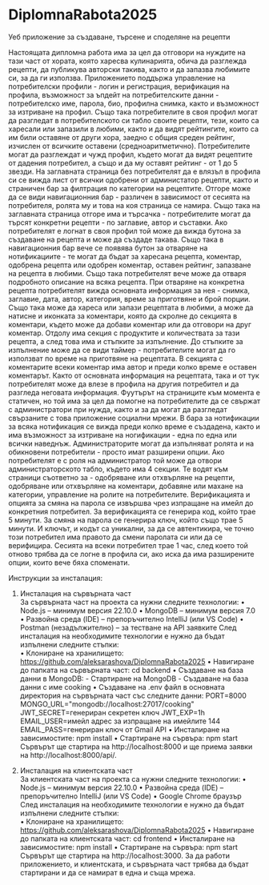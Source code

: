 # DiplomnaRabota2025

Уеб приложение за създаване, търсене и споделяне на рецепти 

Настоящата дипломна работа има за цел да отговори на нуждите на тази част от хората, която харесва кулинарията, обича да разглежда рецепти, да публикува авторски такива, както и да запазва любимите си, за да ги използва. 
Приложението поддържа управление на потребителски профили - логин и регистрация, верификация на профила, възможност за ъпдейт на потребителските данни - потребителско име, парола, био, профилна снимка, както и възможност за изтриване на профил. Също така потребителите в своя профил могат да разгледат в потребителското си табло своите рецепти, тези, които са харесали или запазили в любими, както и да видят рейтингите, които са им били оставяне от други хора, заедно с общия среден рейтинг, изчислен от всичките оставени (средноаритметично). Потребителите могат да разглеждат и чужд профил, където могат да видят рецептите от дадения потребител, а също и да му оставят рейтинг - от 1 до 5 звезди. 
На заглавната страница без потребителят да е влязъл в профила си се вижда лист от всички одобрени от администатор рецепти, както и страничен бар за филтрация по категории на рецептите. Отгоре може да се види навигационния бар - различен в зависимост от сесията на потребителя, ролята му и това на коя страница се намира. Също така на заглавната страница отгоре има и търсачка - потребителите могат да търсят конкретни рецепти - по заглавие, автор и съставки.
Ако потребителят е логнат в своя профил той може да вижда бутона за създаване на рецепта и може да създаде такава. Също така в навигационния бар вече се появява бутон за отваряне на нотификациите - те могат да бъдат за харесана рецепта, коментар, одобрена рецепта или одобрен коментар, оставен рейтинг, запазване на рецепта в любими. Също така потребителят вече може да отваря подробното описание на всяка рецепта. 
При отваряне на конкретна рецепта потребителят вижда основната информация за нея - снимка, заглавие, дата, автор, категория, време за приготвяне и брой порции. Също така може да хареса или запази рецептата в любими, а може да натисне и иконката за коментари, която да скролне до секцията в коментари, където може да добави коментар или да отговори на друг коментар. Отдолу има секция с продуктите и количествата за тази рецепта, а след това има и стъпките за изпълнение. До стъпките за изпълнение може да се види таймер - потребителите могат да го използват по време на приготвяне на рецептата. 
В секцията с коментарите всеки коментар има автор и преди колко време е оставен коментарът. Както от основната информация на рецептата, така и от тук потребителят може да влезе в профила на другия потребител и да разгледа неговата информация. 
Фуутърът на страниците към момента е статичен, но той има за цел да помогне на потребителите да се свържат с администратори при нужда, както и за да могат да разгледат свързаните с това приложение социални мрежи. 
В бара за нотификации за всяка нотификация се вижда преди колко време е създадена, както и има възможност за изтриване на ногификации - една по една или всички наведнъж. 
Администраторите могат да изпълняват ролята и на обикновени потребители - просто имат разширени опции. Ако потребителят е с роля на администратор той може да отвори администраторското табло, където има 4 секции. Те водят към страници съответно за - одобряване или отхвърляне на рецепти, одобряване или отхвърляне на коментари, добавяне или махане на категории, управление на ролите на потребителите. 
Верификацията и опцията за смяна на парола се извършва чрез изпращане на имейл до конкретния потребител. За верификацията се генерира код, който трае 5 минути. За смяна на парола се генерира ключ, който също трае 5 минути. И ключът, и кодът са уникални, за да се автентикира, че точно този потребител има правото да смени паролата си или да се верифицира. Сесията на всеки потребител трае 1 час, след което той отново трябва да се логне в профила си, ако иска да има разширените опции, които вече бяха споменати. 


Инструкции за инсталация: 

1. Инсталация на сървърната част  
За сървърната част на проекта са нужни следните технологии: 
• Node.js – минимум версия 22.10.0 
• MongoDB – минимум версия 7.0 
• Развойна среда (IDE) – препоръчително IntelliJ (или VS Code) 
• Postman (незадължително) – за тестване на API заявките 
След инсталация на необходимите технологии е нужно да бъдат 
изпълнени следните стъпки:  
• Клониране на хранилището: 
https://github.com/aleksarashova/DiplomnaRabota2025 
• Навигиране до папката на сървърната част: cd backend 
• Създаване на база данни в MongoDB:  - Стартиране на MongoDB - Създаване на база данни с име cooking 
• Създаване на .env файл в основната директория на сървърната част 
със следните данни: 
PORT=8000 
MONGO_URL="mongodb://localhost:27017/cooking" 
JWT_SECRET=генериран секретен ключ 
JWT_EXP=1h 
EMAIL_USER=имейл адрес за изпращане на имейлите 
144 
EMAIL_PASS=генериран ключ от Gmail  API 
• Инсталиране на зависимостите: npm install 
• Стартиране на сървъра: npm start 
Сървърът ще стартира на http://localhost:8000 и ще приема заявки на 
http://localhost:8000/api/.

2. Инсталация на клиентската част  
За клиентската част на проекта са нужни следните технологии: 
• Node.js – минимум версия 22.10.0 
• Развойна среда (IDE) – препоръчително IntelliJ (или VS Code) 
• Google Chrome браузър 
След инсталация на необходимите технологии е нужно да бъдат 
изпълнени следните стъпки:  
• Клониране на хранилището: 
https://github.com/aleksarashova/DiplomnaRabota2025 
• Навигиране до папката на клиентската част: cd frontend 
• Инсталиране на зависимостите: npm install 
• Стартиране на сървъра: npm start 
Сървърът ще стартира на http://localhost:3000. 
За да работи приложението, и клиентската, и сървърната част трябва да 
бъдат стартирани и да се намират в една и съща мрежа. 
